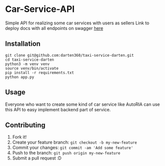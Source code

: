 # Car-Service-API
Simple API for realizing some car services with users as sellers
Link to deploy docs with all endpoints on swagger [here](https://darten.pythonanywhere.com/apidocs/#)
## Installation
```
git clone git@github.com:darten360/taxi-service-darten.git
cd taxi-service-darten
python3 -m venv venv
source venv/bin/activate
pip install -r requirements.txt
python app.py
```
## Usage
Everyone who want to create some kind of car service like AutoRIA can use this
API to easy implement backend part of service.
## Contributing
1. Fork it!
2. Create your feature branch: `git checkout -b my-new-feature`
3. Commit your changes: `git commit -am 'Add some feature'`
4. Push to the branch: `git push origin my-new-feature`
5. Submit a pull request :D
